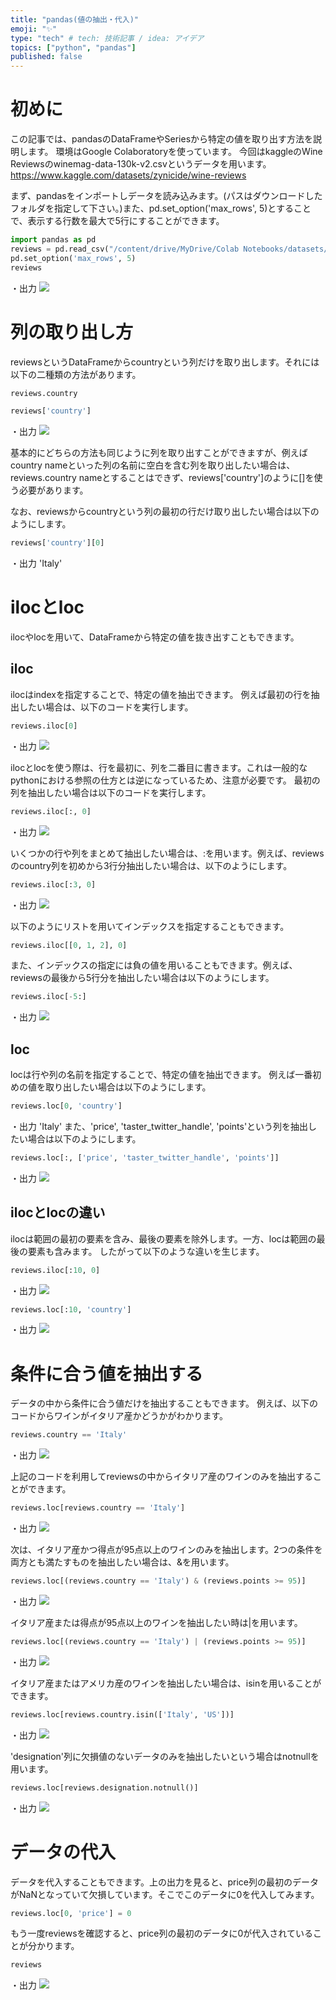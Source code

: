 ```yaml
---
title: "pandas(値の抽出・代入)"
emoji: "✨"
type: "tech" # tech: 技術記事 / idea: アイデア
topics: ["python", "pandas"]
published: false
---
```


# 初めに
この記事では、pandasのDataFrameやSeriesから特定の値を取り出す方法を説明します。
環境はGoogle Colaboratoryを使っています。
今回はkaggleのWine Reviewsのwinemag-data-130k-v2.csvというデータを用います。
https://www.kaggle.com/datasets/zynicide/wine-reviews

まず、pandasをインポートしデータを読み込みます。(パスはダウンロードしたフォルダを指定して下さい。)また、pd.set_option('max_rows', 5)とすることで、表示する行数を最大で5行にすることができます。

```py
import pandas as pd
reviews = pd.read_csv("/content/drive/MyDrive/Colab Notebooks/datasets/wine_reviews/winemag-data-130k-v2.csv", index_col=0)
pd.set_option('max_rows', 5)
reviews
```

・出力
![](https://storage.googleapis.com/zenn-user-upload/c6b3f2074692-20220406.png)

# 列の取り出し方
reviewsというDataFrameからcountryという列だけを取り出します。それには以下の二種類の方法があります。

```py
reviews.country
```

```py
reviews['country']
```

・出力
![](https://storage.googleapis.com/zenn-user-upload/a5219f25a789-20220406.png)

基本的にどちらの方法も同じように列を取り出すことができますが、例えばcountry nameといった列の名前に空白を含む列を取り出したい場合は、reviews.country nameとすることはできず、reviews['country']のように[]を使う必要があります。

なお、reviewsからcountryという列の最初の行だけ取り出したい場合は以下のようにします。
```py
reviews['country'][0]
```
・出力
'Italy'

# ilocとloc
ilocやlocを用いて、DataFrameから特定の値を抜き出すこともできます。

## iloc
ilocはindexを指定することで、特定の値を抽出できます。
例えば最初の行を抽出したい場合は、以下のコードを実行します。
```py
reviews.iloc[0]
```
・出力
![](https://storage.googleapis.com/zenn-user-upload/882ccfd70488-20220406.png)

ilocとlocを使う際は、行を最初に、列を二番目に書きます。これは一般的なpythonにおける参照の仕方とは逆になっているため、注意が必要です。
最初の列を抽出したい場合は以下のコードを実行します。
```py
reviews.iloc[:, 0]
```
・出力
![](https://storage.googleapis.com/zenn-user-upload/de491d70e089-20220406.png)

いくつかの行や列をまとめて抽出したい場合は、:を用います。例えば、reviewsのcountry列を初めから3行分抽出したい場合は、以下のようにします。
```py
reviews.iloc[:3, 0]
```
・出力
![](https://storage.googleapis.com/zenn-user-upload/06b935d09b86-20220406.png)

以下のようにリストを用いてインデックスを指定することもできます。
```py
reviews.iloc[[0, 1, 2], 0]
```

また、インデックスの指定には負の値を用いることもできます。例えば、reviewsの最後から5行分を抽出したい場合は以下のようにします。
```py
reviews.iloc[-5:]
```
・出力
![](https://storage.googleapis.com/zenn-user-upload/0d9afa5c4078-20220406.png)

## loc
locは行や列の名前を指定することで、特定の値を抽出できます。
例えば一番初めの値を取り出したい場合は以下のようにします。
```py
reviews.loc[0, 'country']
```
・出力
'Italy'
また、'price', 'taster_twitter_handle', 'points'という列を抽出したい場合は以下のようにします。
```py
reviews.loc[:, ['price', 'taster_twitter_handle', 'points']]
```
・出力
![](https://storage.googleapis.com/zenn-user-upload/8e667a3f5cc6-20220406.png)

## ilocとlocの違い
ilocは範囲の最初の要素を含み、最後の要素を除外します。一方、locは範囲の最後の要素も含みます。
したがって以下のような違いを生じます。
```py
reviews.iloc[:10, 0]
```
・出力
![](https://storage.googleapis.com/zenn-user-upload/116df89a573f-20220406.png)

```py
reviews.loc[:10, 'country']
```
・出力
![](https://storage.googleapis.com/zenn-user-upload/a11843fcb375-20220406.png)

# 条件に合う値を抽出する
データの中から条件に合う値だけを抽出することもできます。
例えば、以下のコードからワインがイタリア産かどうかがわかります。
```py
reviews.country == 'Italy'
```
・出力
![](https://storage.googleapis.com/zenn-user-upload/8e29a46189e1-20220406.png)

上記のコードを利用してreviewsの中からイタリア産のワインのみを抽出することができます。
```py
reviews.loc[reviews.country == 'Italy']
```
・出力
![](https://storage.googleapis.com/zenn-user-upload/a4e9f65ea03e-20220406.png)

次は、イタリア産かつ得点が95点以上のワインのみを抽出します。2つの条件を両方とも満たすものを抽出したい場合は、&を用います。
```py
reviews.loc[(reviews.country == 'Italy') & (reviews.points >= 95)]
```
・出力
![](https://storage.googleapis.com/zenn-user-upload/d16f58aa81be-20220406.png)

イタリア産または得点が95点以上のワインを抽出したい時は|を用います。
```py
reviews.loc[(reviews.country == 'Italy') | (reviews.points >= 95)]
```
・出力
![](https://storage.googleapis.com/zenn-user-upload/c713dd92c1b3-20220406.png)

イタリア産またはアメリカ産のワインを抽出したい場合は、isinを用いることができます。
```py
reviews.loc[reviews.country.isin(['Italy', 'US'])]
```
・出力
![](https://storage.googleapis.com/zenn-user-upload/68d562edb836-20220406.png)

'designation'列に欠損値のないデータのみを抽出したいという場合はnotnullを用います。
```py
reviews.loc[reviews.designation.notnull()]
```
・出力
![](https://storage.googleapis.com/zenn-user-upload/ea768053ff91-20220406.png)

# データの代入
データを代入することもできます。上の出力を見ると、price列の最初のデータがNaNとなっていて欠損しています。そこでこのデータに0を代入してみます。
```py
reviews.loc[0, 'price'] = 0
```

もう一度reviewsを確認すると、price列の最初のデータに0が代入されていることが分かります。
```py
reviews
```
・出力
![](https://storage.googleapis.com/zenn-user-upload/1a5175bce2bf-20220406.png)



<!-- pandas(インデックス) -->
<!--  -->

<!-- https://www.kaggle.com/code/residentmario/indexing-selecting-assigning -->
